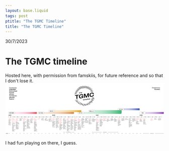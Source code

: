```yaml
---
layout: base.liquid
tags: post
ptitle: "The TGMC Timeline"
title: "The TGMC Timeline"
---
```

30/7/2023
# The TGMC timeline
Hosted here, with permission from famskiis, for future reference and so that I don't lose it.
![We were never toxic](tgmc-timeline-sml-01.png)

I had fun playing on there, I guess.

